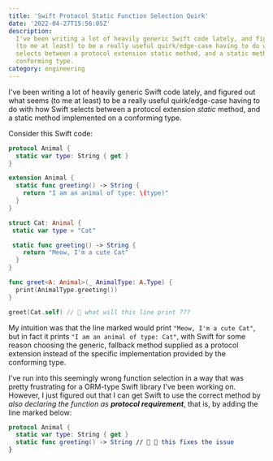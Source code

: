 ```yaml
---
title: 'Swift Protocol Static Function Selection Quirk'
date: '2022-04-27T15:56:05Z'
description:
  I've been writing a lot of heavily generic Swift code lately, and figured out what seems
  (to me at least) to be a really useful quirk/edge-case having to do with how Swift
  selects between a protocol extension static method, and a static method implemented on a
  conforming type.
category: engineering
---
```


I've been writing a lot of heavily generic Swift code lately, and figured out what seems
(to me at least) to be a really useful quirk/edge-case having to do with how Swift selects
between a protocol extension _static_ method, and a static method implemented on a
conforming type.

Consider this Swift code:

```swift
protocol Animal {
  static var type: String { get }
}

extension Animal {
  static func greeting() -> String {
    return "I am an animal of type: \(type)"
  }
}

struct Cat: Animal {
 static var type = "Cat"

 static func greeting() -> String {
    return "Meow, I'm a cute Cat"
  }
}

func greet<A: Animal>(_ AnimalType: A.Type) {
  print(AnimalType.greeting())
}

greet(Cat.self) // 🧐 what will this line print ???
```

My intuition was that the line marked would print `"Meow, I'm a cute Cat"`, but in fact it
prints `"I am an animal of type: Cat"`, with Swift for some reason choosing the generic,
fallback method supplied as a protocol extension instead of the specific implementation
provided by the conforming type.

I've run into this seemingly wrong function selection in a way that was pretty frustrating
for a ORM-type Swift library I've been working on. However, I just figured out that I can
get Swift to use the correct method by _also declaring the function as **protocol
requirement**_, that is, by adding the line marked below:

```swift
protocol Animal {
  static var type: String { get }
  static func greeting() -> String // 👋 🎉 this fixes the issue
}
```
